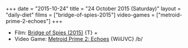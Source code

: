 +++
date = "2015-10-24"
title = "24 October 2015 (Saturday)"
layout = "daily-diet"
films = ["bridge-of-spies-2015"]
video-games = ["metroid-prime-2-echoes"]
+++


* Film: [Bridge of Spies (2015)](/films/bridge-of-spies-2015) {T} +
* Video Game: [Metroid Prime 2: Echoes](/video-games/metroid-prime-2-echoes) {WiiUVC} /b/